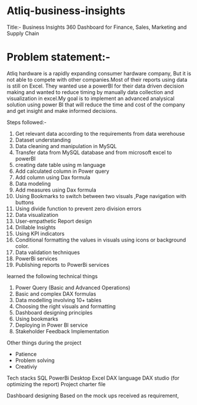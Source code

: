 # Atliq-business-insights

Title:- Business Insights 360 Dashboard for Finance, Sales, Marketing and Supply Chain

# Problem statement:-
Atliq hardware is a rapidly expanding consumer hardware company, But it is not able to compete with other companies.Most of their reports using data is still on Excel.
They wanted use a powerBI for their data driven decision making and wanted to reduce timing by manually data collection and visualization in excel.My goal is to implement an advanced analysical solution using power BI that will reduce the time and cost of the company and get insight and make informed decisions.

Steps followed:-
1. Get relevant data according to the requirements from data werehouse
2. Dataset understanding
3. Data cleaning and manipulation in MySQL
4. Transfer data from MySQL database and from microsoft excel to powerBI
5. creating date table using m language
6. Add calculated column in Power query
7. Add column using Dax formula
8. Data modeling
9. Add measures using Dax formula
10. Using Bookmarks to switch between two visuals ,Page navigation with buttons
11. Using divide function to prevent zero division errors
12. Data visualization
13. User-empathetic Report design
14. Drillable Insights
15. Using KPI indicators
16. Conditional formatting the values in visuals using icons or background color.
17. Data validation techniques
18. PowerBi services
19. Publishing reports to PowerBi services

 learned the following technical things

1. Power Query (Basic and Advanced Operations) 
2. Basic and complex DAX formulas
3. Data modelling involving 10+ tables
4. Choosing the right visuals and formatting
5. Dashboard designing principles
6. Using bookmarks
7. Deploying in Power BI service
8. Stakeholder Feedback Implementation

 Other things during the project
 - Patience
 - Problem solving
 - Creativiy

Tech stacks
SQL
PowerBi Desktop
Excel
DAX language
DAX studio (for optimizing the report)
Project charter file

Dashboard designing
Based on the mock ups received as requirement,
